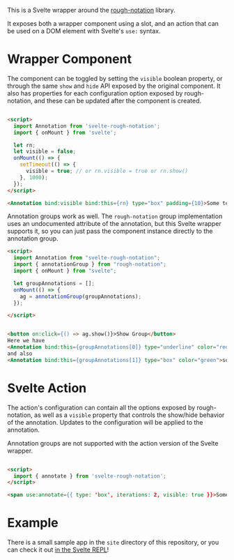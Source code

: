 This is a Svelte wrapper around the [rough-notation](https://github.com/pshihn/rough-notation) library.

It exposes both a wrapper component using a slot, and an action that can be used on a DOM element with Svelte's `use:` syntax.

# Wrapper Component

The component can be toggled by setting the `visible` boolean property, or through the same `show` and `hide` API exposed by the original component. It also has properties for each configuration option exposed by rough-notation, and these can be updated after the component is created.

```html

<script>
  import Annotation from 'svelte-rough-notation';
  import { onMount } from 'svelte';

  let rn;
  let visible = false;
  onMount(() => {
    setTimeout(() => {
      visible = true; // or rn.visible = true or rn.show()
    }, 1000);
  });
</script>

<Annotation bind:visible bind:this={rn} type="box" padding={10}>Some text</Annotation>
```

Annotation groups work as well. The `rough-notation` group implementation uses an undocumented attribute of the annotation, but this Svelte wrapper supports it, so you can just pass the component instance directly to the annotation group.

```html
<script>
  import Annotation from "svelte-rough-notation";
  import { annotationGroup } from "rough-notation";
  import { onMount } from "svelte";

  let groupAnnotations = [];
  onMount(() => {
    ag = annotationGroup(groupAnnotations);
  });

</script>


<button on:click={() => ag.show()}>Show Group</button>
Here we have
<Annotation bind:this={groupAnnotations[0]} type="underline" color="red">some important things</Annotation>
and also
<Annotation bind:this={groupAnnotations[1]} type="box" color="green">some more things</Annotation>
```

# Svelte Action

The action's configuration can contain all the options exposed by rough-notation, as well as a `visible` property that controls the show/hide behavior of the annotation. Updates to the configuration will be applied to the annotation.

Annotation groups are not supported with the action version of the Svelte wrapper.

```html

<script>
  import { annotate } from 'svelte-rough-notation';
</script>

<span use:annotate={{ type: 'box', iterations: 2, visible: true }}>Some text</span>
```

# Example

There is a small sample app in the `site` directory of this repository, or you can check it out [in the Svelte REPL](https://svelte.dev/repl/e0346ec2945e4b3abbaceebf50163d2d?version=3.23.0)!
